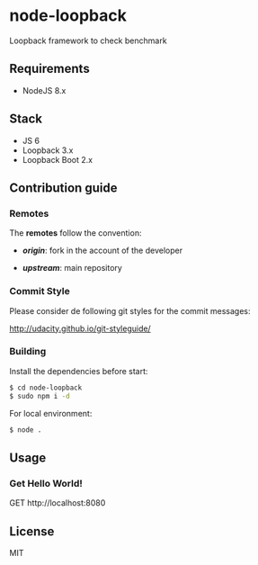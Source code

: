 # node-loopback
Loopback framework to check benchmark

## Requirements

- NodeJS 8.x

## Stack

- JS 6
- Loopback 3.x
- Loopback Boot 2.x

## Contribution guide

### Remotes

The **remotes** follow the convention:

- _**origin**_: fork in the account of the developer

- _**upstream**_: main repository

### Commit Style

Please consider de following git styles for the commit messages:

http://udacity.github.io/git-styleguide/

### Building

Install the dependencies before start:

```sh
$ cd node-loopback
$ sudo npm i -d
```

For local environment:

```sh
$ node .
```

## Usage

### Get Hello World!

GET http://localhost:8080

## License

MIT